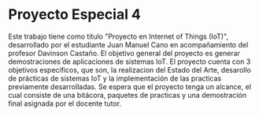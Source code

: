 # Proyecto Especial 4

Este trabajo tiene como titulo "Proyecto en Internet of Things (IoT)", desarrollado por el estudiante Juan Manuel Cano en acompañamiento del profesor Davinson Castaño. El objetivo general del proyecto es generar demostraciones de aplicaciones de sistemas IoT. El proyecto cuenta con 3 objetivos especificos, que son, la realizacion del Estado del Arte, desarollo de prácticas de sistemas IoT y la implementación de las practicas previamente desarrolladas. Se espera que el proyecto tenga un alcance, el cual consiste de una bitácora, paquetes de practicas y una demostración final asignada por el docente tutor.


